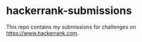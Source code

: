 # hackerrank-submissions

This repo contains my submissions for challenges on https://www.hackerrank.com.